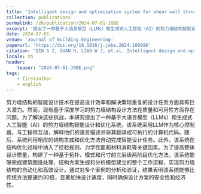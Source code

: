 ```yaml
---
title: 'Intelligent design and optimization system for shear wall structures based on large language models and generative artificial intelligence'
collection: publications
permalink: /zh/publication/2024-07-01-JOBE
excerpt: '提出了一种基于大语言模型（LLMs）和生成式人工智能（AI）的剪力墙结构智能设计和优化系统，比传统方法提速约30倍，显著加快设计速度，同时确保设计方案的安全性和经济性。'
date: 2024-07-01
venue: 'Journal of Building Engineering'
paperurl: 'https://doi.org/10.1016/j.jobe.2024.109996'
citation: 'QIN S Z, GUAN H, LIAO W J, et.al. Intelligent design and optimization system for shear wall structures based on large language models and generative artificial intelligence[J/OL]. Journal of Building Engineering, 2024, 95: 109996. DOI:10.1016/j.jobe.2024.109996.'
locale: zh
header:
    teaser: "2024-07-01-JOBE.png"
tags: 
    - firstauthor
    - english
---
```


剪力墙结构的智能设计技术在提高设计效率和解决繁琐重复的设计任务方面具有巨大潜力。然而，现有基于深度学习的剪力墙结构设计方法在质量和可用性方面存在问题。为了解决这些挑战，本研究提出了一种基于大语言模型（LLMs）和生成式人工智能（AI）的剪力墙结构智能设计和优化系统。该系统采用LLM作为核心控制器，与工程师互动，解释他们的语言描述并将其翻译成可执行的计算机代码。随后，系统利用相应的结构生成和优化方法自动完成智能设计任务。此外，该系统在结构优化过程中纳入了经验规则、力学性能和材料消耗等关键因素。为了提高整体设计质量，构建了一种基于拓扑、模式和尺寸的三层级两阶段优化方法。该系统能够完成建筑图纸处理、结构方案生成和分析模型建立的整个工作流程，实现剪力墙结构的自动化和高效设计。通过对多个案例的分析和验证，结果表明该系统能够比传统方法提速约30倍，显著加快设计速度，同时确保设计方案的安全性和经济性。
